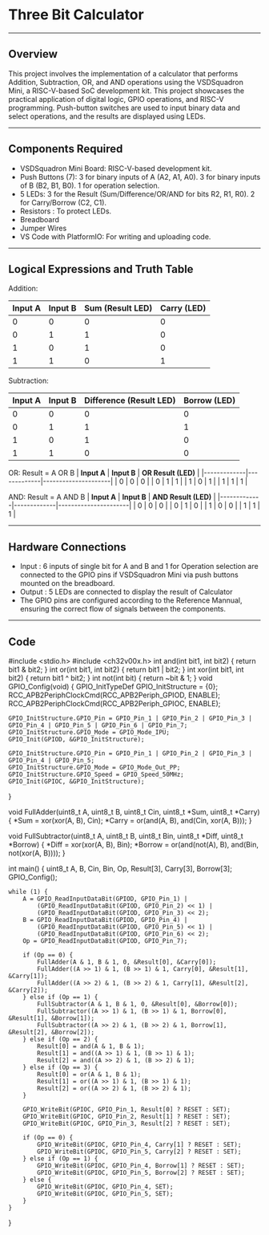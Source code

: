 # **Three Bit Calculator**
---
## Overview
This project involves the implementation of a calculator that performs Addition, Subtraction, OR, and AND operations using the VSDSquadron Mini, a RISC-V-based SoC development kit. This project showcases the practical application of digital logic, GPIO operations, and RISC-V programming. Push-button switches are used to input binary data and select operations, and the results are displayed using LEDs.

---
## Components Required
- VSDSquadron Mini Board: RISC-V-based development kit.
- Push Buttons (7):
3 for binary inputs of A (A2, A1, A0).
3 for binary inputs of B (B2, B1, B0).
1 for operation selection.
- 5 LEDs:
3 for the Result (Sum/Difference/OR/AND for bits R2, R1, R0).
2 for Carry/Borrow (C2, C1).
- Resistors : To protect LEDs.
- Breadboard
- Jumper Wires
- VS Code with PlatformIO: For writing and uploading code.


---
## Logical Expressions and Truth Table
Addition:

| **Input A** | **Input B** | **Sum (Result LED)** | **Carry (LED)** |
|-------------|-------------|----------------------|-----------------|
| 0           | 0           | 0                    | 0               |
| 0           | 1           | 1                    | 0               |
| 1           | 0           | 1                    | 0               |
| 1           | 1           | 0                    | 1               |


Subtraction:

| **Input A** | **Input B** | **Difference (Result LED)** | **Borrow (LED)** |
|-------------|-------------|----------------------------|------------------|
| 0           | 0           | 0                          | 0                |
| 0           | 1           | 1                          | 1                |
| 1           | 0           | 1                          | 0                |
| 1           | 1           | 0                          | 0                |

OR: Result = A OR B
| **Input A** | **Input B** | **OR Result (LED)** |
|-------------|-------------|---------------------|
| 0           | 0           | 0                   |
| 0           | 1           | 1                   |
| 1           | 0           | 1                   |
| 1           | 1           | 1                   |


AND: Result = A AND B
| **Input A** | **Input B** | **AND Result (LED)** |
|-------------|-------------|----------------------|
| 0           | 0           | 0                    |
| 0           | 1           | 0                    |
| 1           | 0           | 0                    |
| 1           | 1           | 1                    |



---
## Hardware Connections
- Input : 6 inputs of single bit for A and B and 1 for Operation selection are connected to the GPIO pins if VSDSquadron Mini via push buttons mounted on the breadboard.
- Output : 5 LEDs are connected to display the result of Calculator
- The GPIO pins are configured according to the Reference Mannual, ensuring the correct flow of signals between the components.

---

## Code 

#include <stdio.h>
#include <ch32v00x.h>
int and(int bit1, int bit2) { return bit1 & bit2; }
int or(int bit1, int bit2) { return bit1 | bit2; }
int xor(int bit1, int bit2) { return bit1 ^ bit2; }
int not(int bit) { return ~bit & 1; }
void GPIO_Config(void) {
    GPIO_InitTypeDef GPIO_InitStructure = {0};
    RCC_APB2PeriphClockCmd(RCC_APB2Periph_GPIOD, ENABLE);
    RCC_APB2PeriphClockCmd(RCC_APB2Periph_GPIOC, ENABLE);

    GPIO_InitStructure.GPIO_Pin = GPIO_Pin_1 | GPIO_Pin_2 | GPIO_Pin_3 | GPIO_Pin_4 | GPIO_Pin_5 | GPIO_Pin_6 | GPIO_Pin_7;
    GPIO_InitStructure.GPIO_Mode = GPIO_Mode_IPU;
    GPIO_Init(GPIOD, &GPIO_InitStructure);

    GPIO_InitStructure.GPIO_Pin = GPIO_Pin_1 | GPIO_Pin_2 | GPIO_Pin_3 | GPIO_Pin_4 | GPIO_Pin_5;
    GPIO_InitStructure.GPIO_Mode = GPIO_Mode_Out_PP;
    GPIO_InitStructure.GPIO_Speed = GPIO_Speed_50MHz;
    GPIO_Init(GPIOC, &GPIO_InitStructure);
}

void FullAdder(uint8_t A, uint8_t B, uint8_t Cin, uint8_t *Sum, uint8_t *Carry) {
    *Sum = xor(xor(A, B), Cin);
    *Carry = or(and(A, B), and(Cin, xor(A, B)));
}

void FullSubtractor(uint8_t A, uint8_t B, uint8_t Bin, uint8_t *Diff, uint8_t *Borrow) {
    *Diff = xor(xor(A, B), Bin);
    *Borrow = or(and(not(A), B), and(Bin, not(xor(A, B))));
}

int main() {
    uint8_t A, B, Cin, Bin, Op, Result[3], Carry[3], Borrow[3];
    GPIO_Config();

    while (1) {
        A = GPIO_ReadInputDataBit(GPIOD, GPIO_Pin_1) |
            (GPIO_ReadInputDataBit(GPIOD, GPIO_Pin_2) << 1) |
            (GPIO_ReadInputDataBit(GPIOD, GPIO_Pin_3) << 2);
        B = GPIO_ReadInputDataBit(GPIOD, GPIO_Pin_4) |
            (GPIO_ReadInputDataBit(GPIOD, GPIO_Pin_5) << 1) |
            (GPIO_ReadInputDataBit(GPIOD, GPIO_Pin_6) << 2);
        Op = GPIO_ReadInputDataBit(GPIOD, GPIO_Pin_7);

        if (Op == 0) {
            FullAdder(A & 1, B & 1, 0, &Result[0], &Carry[0]);
            FullAdder((A >> 1) & 1, (B >> 1) & 1, Carry[0], &Result[1], &Carry[1]);
            FullAdder((A >> 2) & 1, (B >> 2) & 1, Carry[1], &Result[2], &Carry[2]);
        } else if (Op == 1) {
            FullSubtractor(A & 1, B & 1, 0, &Result[0], &Borrow[0]);
            FullSubtractor((A >> 1) & 1, (B >> 1) & 1, Borrow[0], &Result[1], &Borrow[1]);
            FullSubtractor((A >> 2) & 1, (B >> 2) & 1, Borrow[1], &Result[2], &Borrow[2]);
        } else if (Op == 2) {
            Result[0] = and(A & 1, B & 1);
            Result[1] = and((A >> 1) & 1, (B >> 1) & 1);
            Result[2] = and((A >> 2) & 1, (B >> 2) & 1);
        } else if (Op == 3) {
            Result[0] = or(A & 1, B & 1);
            Result[1] = or((A >> 1) & 1, (B >> 1) & 1);
            Result[2] = or((A >> 2) & 1, (B >> 2) & 1);
        }

        GPIO_WriteBit(GPIOC, GPIO_Pin_1, Result[0] ? RESET : SET);
        GPIO_WriteBit(GPIOC, GPIO_Pin_2, Result[1] ? RESET : SET);
        GPIO_WriteBit(GPIOC, GPIO_Pin_3, Result[2] ? RESET : SET);

        if (Op == 0) {
            GPIO_WriteBit(GPIOC, GPIO_Pin_4, Carry[1] ? RESET : SET);
            GPIO_WriteBit(GPIOC, GPIO_Pin_5, Carry[2] ? RESET : SET);
        } else if (Op == 1) {
            GPIO_WriteBit(GPIOC, GPIO_Pin_4, Borrow[1] ? RESET : SET);
            GPIO_WriteBit(GPIOC, GPIO_Pin_5, Borrow[2] ? RESET : SET);
        } else {
            GPIO_WriteBit(GPIOC, GPIO_Pin_4, SET);
            GPIO_WriteBit(GPIOC, GPIO_Pin_5, SET);
        }
    }
}

